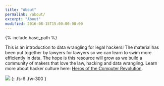 ```yaml
---
title: "About"
permalink: /about/
excerpt: "About"
modified: 2016-08-15T15:00:00-00:00
---
```


{% include base_path %}

This is an introduction to data wrangling for legal hackers!  The material has been put together by lawyers for lawyers so we can learn to swim more efficiently in data.  The hope is this resource will grow as we build a community of makers that love the law, hacking and data wrangling. Learn more about hacker culture here: [Heros of the Computer Revolution](https://www.amazon.com/dp/B003PDMKIY/ref=cm_sw_r_tw_dp_U_x_p4wPCb9WVF2VX).

![](https://images-na.ssl-images-amazon.com/images/I/51NILryveOL._SX322_BO1,204,203,200_.jpg)
{: .fs-6 .fw-300 }
